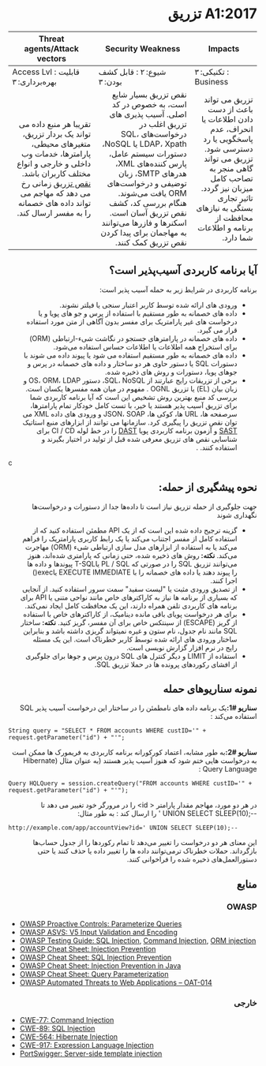 # <div dir="rtl" align="right">A1:2017 تزریق</div> 

| Threat agents/Attack vectors | Security Weakness           | Impacts               |
| -- | -- | -- |
| Access Lvl : قابلیت بهره‌برداری: ۳ | شیوع: ۲ : قابل کشف بودن: ۳ | تکنیکی: ۳ : Business |
| <div dir="rtl" align="right">تقریبا هر منبع داده می تواند یک بردار تزریق، متغیرهای محیطی، پارامترها، خدمات وب داخلی و خارجی و انواع مختلف کاربران باشد. <a href="https://wiki.owasp.org/index.php/Injection_Flaws">نقص تزریق</a> زمانی رخ می دهد که مهاجم می تواند داده های خصمانه را به مفسر ارسال کند.</div> | <div dir="rtl" align="right">نقص تزریق بسیار شایع است، به خصوص در کد اصلی. آسیب پذیری های تزریق اغلب در درخواست‌های SQL، LDAP، Xpath  یا  NoSQL، دستورات سیستم عامل، پارس کننده‌های XML، هدرهای SMTP، زبان توضیفی و درخواست‌های ORM یافت می‌شوند. هنگام بررسی کد، کشف نقص تزریق آسان است. اسکنرها و فازرها می‌توانند به مهاجمان برای پیدا کردن نقص تزریق کمک کنند.</div> | <div dir="rtl" align="right">تزریق می تواند باعث از دست دادن اطلاعات یا انحراف، عدم پاسخگویی یا رد دسترسی شود. تزریق می تواند گاهی منجر به تصاحب کامل میزبان نیز گردد. تاثیر تجاری بستگی به نیازهای محافظت از برنامه و اطلاعات شما دارد.</div> |

## <div dir="rtl" align="right">آیا برنامه کاربردی آسیب‌پذیر است؟ </div>

<p dir="rtl" align="right">برنامه کاربردی در شرایط زیر به حمله آسیب پذیر است: </p>

<ul dir="rtl" align="right">
  <li>
ورودی های ارائه شده توسط کاربر اعتبار سنجی یا فیلتر نشوند. 
  </li>
  <li>
    داده های خصمانه به طور مستقیم با استفاده از پرس و جو های پویا و یا درخواست های غیر پارامتریک برای مفسر بدون آگاهی از متن مورد استفاده قرار می گیرد. 
  </li>
  <li>
    داده های خصمانه در پارامترهای جستجو در نگاشت شیء-ارتباطی (ORM) برای استخراج  همه اطلاعات یا اطلاعات حساس استفاده می‌شود.
  </li>
  <li>
   داده های خصمانه به طور مستقیم استفاده می شود یا پیوند داده می شوند با دستورات SQL یا دستور حاوی هر دو ساختار و داده های خصمانه در پرس و جوهای پویا، دستورات و روش های ذخیره شده.
  </li>
  <li>
    برخی از تزریقات رایج عبارتند از SQL، NoSQL، دستور OS، ORM، LDAP و زبان بیان (EL) یا تزریق OGNL . مفهوم در میان همه مفسرها یکسان است.
بررسی کد منبع بهترین روش تشخیص این است که آیا برنامه کاربردی شما برای تزریق آسیب پذیر هستند یا خیر، با تست کامل خودکار تمام پارامترها، سرصفحه ها، URL ها، کوکی ها، JSON، SOAP و ورودی های داده XML می توان نقص تزریق را پیگیری کرد. سازمانها می توانند از ابزارهای منبع استاتیک <a href="https://wiki.owasp.org/index.php/Source_Code_Analysis_Tools">SAST</a> و آزمون برنامه کاربردی پویا <a href="https://wiki.owasp.org/index.php/Category:Vulnerability_Scanning_Tools">DAST</a> را در خط لوله CI /     CD  برای شناسایی نقص های تزریق  معرفی شده قبل از تولید در اختیار بگیرند و استفاده کنند. .
  </li>
</ul>c

## <div dir="rtl" align="right">نحوه پیشگیری از حمله:</div>

<p dir="rtl" align="right">جهت جلوگیری از حمله تزریق نیاز است تا داده‌ها جدا از دستورات و درخواست‌ها نگهداری شوند</p>

<ul dir="rtl" align="right">
  <li>
    گزینه ترجیح داده شده این است که از یک API مطمئن استفاده کنید که از استفاده کامل از مفسر اجتناب می‌کند یا یک رابط کاربری پارامتریک را فراهم می‌کند یا به استفاده از ابزارهای مدل سازی ارتباطی شیء (ORM) مهاجرت می‌کند.
    <strong>نکته: </strong>
    روش های ذخیره شده، حتی زمانی که پارامتری شده‌اند، هنوز می‌توانند تزریق SQL را در صورتی که PL / SQL یاT-SQL  پیوندها و داده ها را پیوند دهند یا داده های خصمانه را با EXECUTE IMMEDIATE یاexec()  اجرا کنند.
  </li>
  <li>
    از تصدیق ورودی مثبت یا "لیست سفید" سمت سرور استفاده کنید. از آنجایی که بسیاری از برنامه ها نیاز به کاراکترهای خاص مانند نواحی متنی یا API برای برنامه های کاربردی تلفن همراه دارند، این یک محافظت کامل ایجاد نمی‌کند.
  </li>
  <li>
    برای هر درخواست پویای باقی مانده دینامیک، از کاراکترهای خاص با استفاده از گریز (ESCAPE) از سینتکس خاص برای آن مفسر، گریز کنید.  
    <strong>نکته: </strong>
ساختار SQL مانند نام جدول، نام ستون و غیره نمیتواند گریزی داشته باشد و بنابراین ساختار ورودی های ارائه شده توسط کاربر خطرناک است. این یک مسئله رایج در نرم افزار گزارش نویسی است.
  </li>
  <li>
استفاده از LIMIT و دیگر کنترل های SQL درون پرس و جوها برای جلوگیری از افشای رکوردهای پرونده ها در حملا تزریق SQL. 
  </li>
</ul>

## <div dir="rtl" align="right">نمونه‌ سناریوهای حمله</div>

<p dir="rtl" align="right"><strong>سناریو #1:</strong>یک برنامه داده های نامطمئن را در ساختار این درخواست آسیب پذیر SQL استفاده می‌کند : </p>

`String query = "SELECT * FROM accounts WHERE custID='" + request.getParameter("id") + "'";`

<p dir="rtl" align="right"><strong>سناریو #2:</strong>به طور مشابه، اعتماد کورکورانه برنامه کاربردی به فریمورک ها ممکن است به درخواست هایی ختم شود که هنوز آسیب پذیر هستند (به عنوان مثال (Hibernate Query Language
 :</p>

`Query HQLQuery = session.createQuery("FROM accounts WHERE custID='" + request.getParameter("id") + "'");`

<p dir="rtl" align="right">در هر دو مورد، مهاجم مقدار پارامتر < id> را در مرورگر خود تغییر می دهد تا <span style="direction:ltr;display:inline-block">' UNION SELECT SLEEP(10);-- </span> را ارسال کند : به طور مثال: </p>

`http://example.com/app/accountView?id=' UNION SELECT SLEEP(10);--`

<p dir="rtl" align="right">این معنای هر دو درخواست را تغییر می‌دهد تا تمام رکوردها را از جدول حساب‌ها بازگرداند. حملات خطرناک ترمی‌توانند داده ها را تغییر داده یا حذف کنند یا حتی دستورالعمل‌های ذخیره شده را فراخوانی کنند. </p>

## <div dir="rtl" align="right">منابع</div>

### <div dir="rtl" align="right">OWASP</div> 

* [OWASP Proactive Controls: Parameterize Queries](https://wiki.owasp.org/index.php/OWASP_Proactive_Controls#2:_Parameterize_Queries)
* [OWASP ASVS: V5 Input Validation and Encoding](https://wiki.owasp.org/index.php/ASVS_V5_Input_validation_and_output_encoding)
* [OWASP Testing Guide: SQL Injection](https://wiki.owasp.org/index.php/Testing_for_SQL_Injection_(OTG-INPVAL-005)), [Command Injection](https://wiki.owasp.org/index.php/Testing_for_Command_Injection_(OTG-INPVAL-013)), [ORM injection](https://wiki.owasp.org/index.php/Testing_for_ORM_Injection_(OTG-INPVAL-007))
* [OWASP Cheat Sheet: Injection Prevention](https://wiki.owasp.org/index.php/Injection_Prevention_Cheat_Sheet)
* [OWASP Cheat Sheet: SQL Injection Prevention](https://wiki.owasp.org/index.php/SQL_Injection_Prevention_Cheat_Sheet)
* [OWASP Cheat Sheet: Injection Prevention in Java](https://wiki.owasp.org/index.php/Injection_Prevention_Cheat_Sheet_in_Java)
* [OWASP Cheat Sheet: Query Parameterization](https://wiki.owasp.org/index.php/Query_Parameterization_Cheat_Sheet)
* [OWASP Automated Threats to Web Applications – OAT-014](https://wiki.owasp.org/index.php/OWASP_Automated_Threats_to_Web_Applications)

### <div dir="rtl" align="right">خارجی</div>

* [CWE-77: Command Injection](https://cwe.mitre.org/data/definitions/77.html)
* [CWE-89: SQL Injection](https://cwe.mitre.org/data/definitions/89.html)
* [CWE-564: Hibernate Injection](https://cwe.mitre.org/data/definitions/564.html)
* [CWE-917: Expression Language Injection](https://cwe.mitre.org/data/definitions/917.html)
* [PortSwigger: Server-side template injection](https://portswigger.net/kb/issues/00101080_serversidetemplateinjection)
